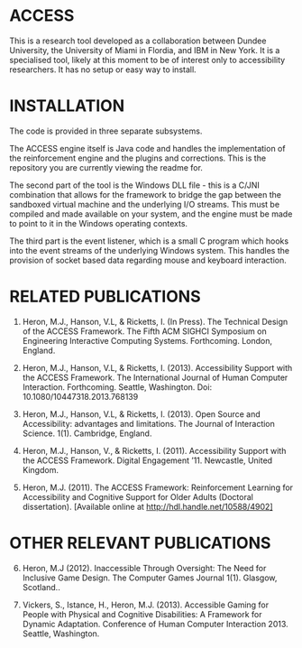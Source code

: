 ACCESS
======

This is a research tool developed as a collaboration between Dundee University, the University of Miami in Flordia, and IBM in New York.  It is a specialised tool, likely at this moment to be of interest only to accessibility researchers.  It has no setup or easy way to install.

INSTALLATION
============

The code is provided in three separate subsystems.  

The ACCESS engine itself is Java code and handles the implementation of the reinforcement engine and the plugins and corrections.  This is the repository you are currently viewing the readme for.

The second part of the tool is the Windows DLL file - this is a C/JNI combination that allows for the framework to bridge the gap between the sandboxed virtual machine and the underlying I/O streams.  This must be compiled and made available on your system, and the engine must be made to point to it in the Windows operating contexts.

The third part is the event listener, which is a small C program which hooks into the event streams of the underlying Windows system.  This handles the provision of socket based data regarding mouse and keyboard interaction. 


RELATED PUBLICATIONS
====================

1.  Heron, M.J., Hanson, V.L, & Ricketts, I. (In Press).  The Technical Design of the ACCESS Framework.   The Fifth ACM SIGHCI Symposium on Engineering Interactive Computing Systems. Forthcoming.  London, England.

2.  Heron, M.J., Hanson, V.L, & Ricketts, I. (2013).  Accessibility Support with the ACCESS Framework.   The International Journal of Human Computer Interaction. Forthcoming. Seattle, Washington. Doi: 10.1080/10447318.2013.768139

3.	Heron, M.J., Hanson, V.L, & Ricketts, I. (2013).  Open Source and Accessibility: advantages and limitations.   The Journal of Interaction Science. 1(1).  Cambridge, England.

4.	Heron, M.J., Hanson, V., & Ricketts, I. (2011).  Accessibility Support with the ACCESS Framework.   Digital Engagement ’11. Newcastle, United Kingdom.

5.	Heron, M.J. (2011).  The ACCESS Framework: Reinforcement Learning for Accessibility and Cognitive Support for Older Adults (Doctoral dissertation).  [Available online at http://hdl.handle.net/10588/4902]


OTHER RELEVANT PUBLICATIONS
===========================

6.  Heron, M.J (2012).  Inaccessible Through Oversight: The Need for Inclusive Game Design.   The Computer Games Journal 1(1). Glasgow, Scotland..  

7.  Vickers, S., Istance, H., Heron, M.J. (2013).  Accessible Gaming for People with Physical and Cognitive Disabilities: A Framework for Dynamic Adaptation.   Conference of Human Computer Interaction 2013. Seattle, Washington.
